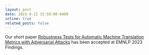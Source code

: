 ```yaml
---
layout: post
date: 2023-9-22 15:59:00-0400
inline: true
related_posts: false
---
```


Our short paper [Robustness Tests for Automatic Machine Translation Metrics with Adversarial Attacks](#eval_attack) has been accepted at EMNLP 2023 Findings.